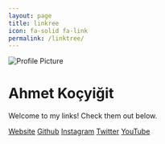 ```yaml
---
layout: page
title: linkree
icon: fa-solid fa-link
permalink: /linktree/
---
```


<!DOCTYPE html>
<html lang="en">
<head>
    <meta charset="UTF-8">
    <meta name="viewport" content="width=device-width, initial-scale=1.0">
    <title>Ahmet Koçyiğit</title>
    <link rel="stylesheet" href="/assets/styles.css">
</head>
<body>
    <div class="container">
        <div class="profile">
            <img src="/assets/pp.jpg" alt="Profile Picture" class="profile-img">
            <h1 class="username">Ahmet Koçyiğit</h1>
            <p class="bio">Welcome to my links! Check them out below.</p>
        </div>
        <div class="links">
            <!-- Gerçek Linkler Ekleniyor -->
            <a href="https://ahmetberatkocyigit.github.io/" class="link-button" target="_blank">Website</a>
            <a href="https://github.com/AhmetBeratKocyigit" class="link-button" target="_blank">Github</a>
            <a href="https://www.instagram.com/ahmet.kocygt/" class="link-button" target="_blank">Instagram</a>
            <a href="https://x.com/1283Manas" class="link-button" target="_blank">Twitter</a>
            <a href="https://www.youtube.com/@AhmetBeratKocyigit" class="link-button" target="_blank">YouTube</a>
        </div>
    </div>
</body>
</html>

